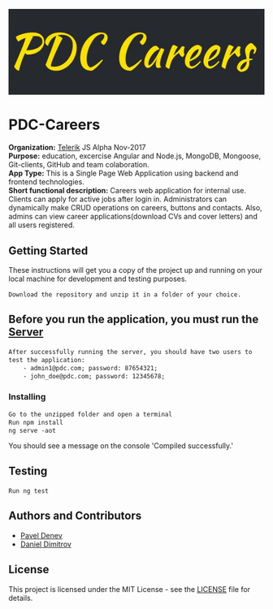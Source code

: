 ![alt text](./src/pdc-carrers-github.jpeg) 

# PDC-Careers

__Organization:__ [Telerik](http://telerikacademy.com/) JS Alpha Nov-2017   
**Purpose:** education, excercise Angular and Node.js, MongoDB, Mongoose, Git-clients, GitHub and team colaboration.  
**App Type:** This is a Single Page Web Application using backend and frontend technologies.  
**Short functional description:** Careers web application for internal use. Clients can apply for active jobs after login in. Administrators can dynamically make CRUD operations on careers, buttons and contacts. Also, admins can view career applications(download CVs and cover letters) and all users registered.

## Getting Started

These instructions will get you a copy of the project up and running on your local machine for development and testing purposes.

```
Download the repository and unzip it in a folder of your choice.
```
## Before you run the application, you must run the [Server](https://github.com/shdwskip/PDC-Careers-Server)

```
After successfully running the server, you should have two users to test the application:
    - admin1@pdc.com; password: 87654321;
    - john_doe@pdc.com; password: 12345678; 
```

### Installing
```
Go to the unzipped folder and open a terminal
Run npm install
ng serve -aot
```

You should see a message on the console 'Compiled successfully.'

## Testing
```
Run ng test
```

## Authors and Contributors

* [Pavel Denev](https://github.com/shdwskip)
* [Daniel Dimitrov](https://github.com/danieldimitrov96)


## License

This project is licensed under the MIT License - see the [LICENSE](LICENSE) file for details.